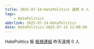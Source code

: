 ```yaml
---
title: 2025-07-14-HatePolitics 違規 0 人
tags:
    - HatePolitics
abbrlink: 2025-07-14-HatePolitics
date: HatePolitics-2025-07-14 12:00:00
---
```

HatePolitics 板 [板規連結](https://www.ptt.cc/bbs/HatePolitics/M.1617115262.A.D60.html)
昨天違規 0 人

